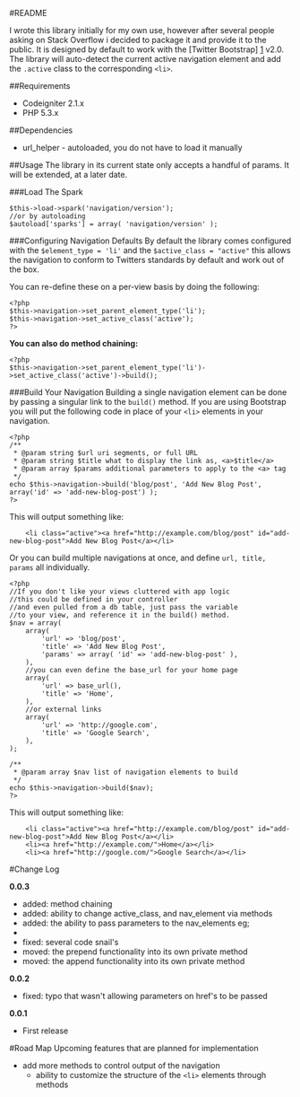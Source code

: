 #README

I wrote this library initially for my own use, however after several people asking on Stack Overflow i decided to package it and provide it to the public. It is designed by default to work with the [Twitter Bootstrap] [1] v2.0. The library will auto-detect the current active navigation element and add the `.active` class to the corresponding `<li>`.

##Requirements
 - Codeigniter 2.1.x
 - PHP 5.3.x

##Dependencies
 - url_helper - autoloaded, you do not have to load it manually

##Usage
The library in its current state only accepts a handful of params. It will be extended, at a later date.

###Load The Spark
```
$this->load->spark('navigation/version');
//or by autoloading
$autoload['sparks'] = array( 'navigation/version' );
```
###Configuring Navigation Defaults
By default the library comes configured with the `$element_type = 'li'` and the `$active_class = "active"` this allows the navigation to conform to Twitters standards by default and work out of the box.

You can re-define these on a per-view basis by doing the following:

```
<?php
$this->navigation->set_parent_element_type('li');
$this->navigation->set_active_class('active');
?>
```

**You can also do method chaining:**
```
<?php
$this->navigation->set_parent_element_type('li')->set_active_class('active')->build();
```

###Build Your Navigation
Building a single navigation element can be done by passing a singular link to the `build()` method. If you are using Bootstrap you will put the following code in place of your `<li>` elements in your navigation.

```
<?php
/**
 * @param string $url uri segments, or full URL
 * @param string $title what to display the link as, <a>$title</a>
 * @param array $params additional parameters to apply to the <a> tag
 */
echo $this->navigation->build('blog/post', 'Add New Blog Post', array('id' => 'add-new-blog-post') );
?>
```
This will output something like:

```
	<li class="active"><a href="http://example.com/blog/post" id="add-new-blog-post">Add New Blog Post</a></li>
```

Or you can build multiple navigations at once, and define `url, title, params` all individually.

```
<?php
//If you don't like your views cluttered with app logic
//this could be defined in your controller
//and even pulled from a db table, just pass the variable
//to your view, and reference it in the build() method.
$nav = array(
	array(
		'url' => 'blog/post',
		'title' => 'Add New Blog Post',
		'params' => array( 'id' => 'add-new-blog-post' ),
	),
	//you can even define the base_url for your home page
	array(
		'url' => base_url(),
		'title' => 'Home',
	),
	//or external links
	array(
		'url' => 'http://google.com',
		'title' => 'Google Search',
	),
);

/**
 * @param array $nav list of navigation elements to build
 */
echo $this->navigation->build($nav);
?>
```

This will output something like:

```
	<li class="active"><a href="http://example.com/blog/post" id="add-new-blog-post">Add New Blog Post</a></li>
	<li><a href="http://example.com/">Home</a></li>
	<li><a href="http://google.com/">Google Search</a></li>
```



#Change Log

**0.0.3**

 - added: method chaining
 - added: ability to change active_class, and nav_element via methods
 - added: the ability to pass parameters to the nav_elements eg; <li id="" data-attr="" class="navigation awesome">
 - fixed: several code snail's
 - moved: the prepend functionality into its own private method
 - moved: the append functionality into its own private method

**0.0.2**

 - fixed: typo that wasn't allowing parameters on href's to be passed

**0.0.1**

 - First release


#Road Map
Upcoming features that are planned for implementation

 - add more methods to control output of the navigation
	- ability to customize the structure of the `<li>` elements through methods

[1]: http://twitter.github.com/bootstrap/ 	"Twitter Bootstrap"